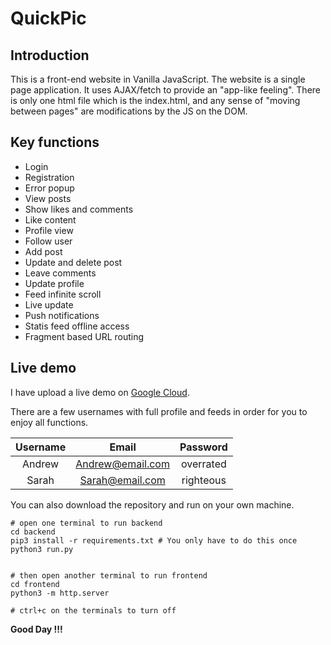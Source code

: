 # QuickPic

## Introduction

This is a front-end website in Vanilla JavaScript. The website is a single page application. It uses AJAX/fetch to provide an "app-like feeling". There is only one html file which is the index.html, and any sense of "moving between pages" are modifications by the JS on the DOM. 

## Key functions

* Login
* Registration
* Error popup
* View posts
* Show likes and comments
* Like content
* Profile view
* Follow user
* Add post
* Update and delete post
* Leave comments
* Update profile
* Feed infinite scroll
* Live update
* Push notifications
* Statis feed offline access
* Fragment based URL routing

## Live demo

I have upload a live demo on [Google Cloud](www.google.com).

There are a few usernames with full profile and feeds in order for you to enjoy all functions.

| Username | Email | Password |
| :-------:| :-------:| :----:|
| Andrew | Andrew@email.com | overrated|
|Sarah | Sarah@email.com | righteous |

You can also download the repository and run on your own machine.

```
# open one terminal to run backend
cd backend
pip3 install -r requirements.txt # You only have to do this once
python3 run.py


# then open another terminal to run frontend
cd frontend
python3 -m http.server

# ctrl+c on the terminals to turn off
```

**Good Day !!!**
